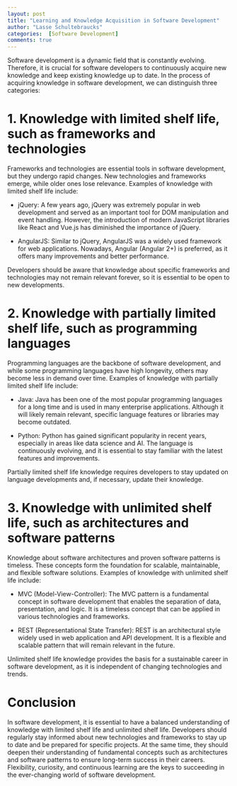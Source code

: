 ```yaml
---
layout: post
title: "Learning and Knowledge Acquisition in Software Development"
author: "Lasse Schultebraucks"
categories:  [Software Development]
comments: true
---
```


Software development is a dynamic field that is constantly evolving. Therefore, it is crucial for software developers to continuously acquire new knowledge and keep existing knowledge up to date. In the process of acquiring knowledge in software development, we can distinguish three categories:

# 1. Knowledge with limited shelf life, such as frameworks and technologies
Frameworks and technologies are essential tools in software development, but they undergo rapid changes. New technologies and frameworks emerge, while older ones lose relevance. Examples of knowledge with limited shelf life include:

- jQuery: A few years ago, jQuery was extremely popular in web development and served as an important tool for DOM manipulation and event handling. However, the introduction of modern JavaScript libraries like React and Vue.js has diminished the importance of jQuery.

- AngularJS: Similar to jQuery, AngularJS was a widely used framework for web applications. Nowadays, Angular (Angular 2+) is preferred, as it offers many improvements and better performance.

Developers should be aware that knowledge about specific frameworks and technologies may not remain relevant forever, so it is essential to be open to new developments.

# 2. Knowledge with partially limited shelf life, such as programming languages
Programming languages are the backbone of software development, and while some programming languages have high longevity, others may become less in demand over time. Examples of knowledge with partially limited shelf life include:

- Java: Java has been one of the most popular programming languages for a long time and is used in many enterprise applications. Although it will likely remain relevant, specific language features or libraries may become outdated.

- Python: Python has gained significant popularity in recent years, especially in areas like data science and AI. The language is continuously evolving, and it is essential to stay familiar with the latest features and improvements.

Partially limited shelf life knowledge requires developers to stay updated on language developments and, if necessary, update their knowledge.

# 3. Knowledge with unlimited shelf life, such as architectures and software patterns
Knowledge about software architectures and proven software patterns is timeless. These concepts form the foundation for scalable, maintainable, and flexible software solutions. Examples of knowledge with unlimited shelf life include:

- MVC (Model-View-Controller): The MVC pattern is a fundamental concept in software development that enables the separation of data, presentation, and logic. It is a timeless concept that can be applied in various technologies and frameworks.

- REST (Representational State Transfer): REST is an architectural style widely used in web application and API development. It is a flexible and scalable pattern that will remain relevant in the future.

Unlimited shelf life knowledge provides the basis for a sustainable career in software development, as it is independent of changing technologies and trends.

# Conclusion 
In software development, it is essential to have a balanced understanding of knowledge with limited shelf life and unlimited shelf life. Developers should regularly stay informed about new technologies and frameworks to stay up to date and be prepared for specific projects. At the same time, they should deepen their understanding of fundamental concepts such as architectures and software patterns to ensure long-term success in their careers. Flexibility, curiosity, and continuous learning are the keys to succeeding in the ever-changing world of software development.
